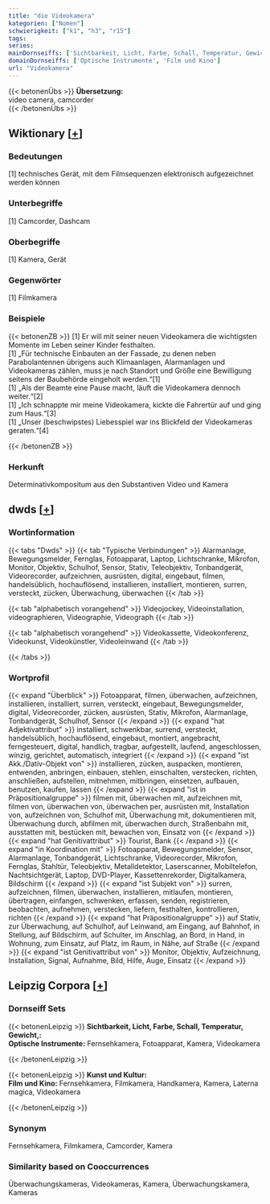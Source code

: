 ```yaml
---
title: "die Videokamera"
kategorien: ["Nomen"]
schwierigkeit: ["k1", "h3", "r15"]
tags:
series:
mainDornseiffs: ['Sichtbarkeit, Licht, Farbe, Schall, Temperatur, Gewicht,', 'Kunst und Kultur']
domainDornseiffs: ['Optische Instrumente', 'Film und Kino']
url: "Videokamera"
---
```


{{< betonenÜbs >}}
**Übersetzung:**  
video camera, camcorder  
{{< /betonenÜbs >}}

## Wiktionary [[+](https://de.wiktionary.org/wiki/Videokamera)]

### Bedeutungen
[1] technisches Gerät, mit dem Filmsequenzen elektronisch aufgezeichnet werden können  

### Unterbegriffe
[1] Camcorder, Dashcam  

### Oberbegriffe
[1] Kamera, Gerät  

### Gegenwörter
[1] Filmkamera  

### Beispiele
{{< betonenZB >}}
[1] Er will mit seiner neuen Videokamera die wichtigsten Momente im Leben seiner Kinder festhalten.  
[1] „Für technische Einbauten an der Fassade, zu denen neben Parabolantennen übrigens auch Klimaanlagen, Alarmanlagen und Videokameras zählen, muss je nach Standort und Größe eine Bewilligung seitens der Baubehörde eingeholt werden.“[1]  
[1] „Als der Beamte eine Pause macht, läuft die Videokamera dennoch weiter.“[2]  
[1] „Ich schnappte mir meine Videokamera, kickte die Fahrertür auf und ging zum Haus.“[3]  
[1] „Unser (beschwipstes) Liebesspiel war ins Blickfeld der Videokameras geraten.“[4]  

{{< /betonenZB >}}
### Herkunft
Determinativkompositum aus den Substantiven Video und Kamera  



## dwds [[+](https://www.dwds.de/wb/Videokamera)]

### Wortinformation
{{< tabs "Dwds" >}}
{{< tab "Typische Verbindungen" >}}
Alarmanlage, Bewegungsmelder, Fernglas, Fotoapparat, Laptop, Lichtschranke, Mikrofon, Monitor, Objektiv, Schulhof, Sensor, Stativ, Teleobjektiv, Tonbandgerät, Videorecorder, aufzeichnen, ausrüsten, digital, eingebaut, filmen, handelsüblich, hochauflösend, installieren, installiert, montieren, surren, versteckt, zücken, Überwachung, überwachen
{{< /tab >}}

{{< tab "alphabetisch vorangehend" >}}
Videojockey, Videoinstallation, videographieren, Videographie, Videograph
{{< /tab >}}

{{< tab "alphabetisch vorangehend" >}}
Videokassette, Videokonferenz, Videokunst, Videokünstler, Videoleinwand
{{< /tab >}}

{{< /tabs >}}

### Wortprofil
{{< expand "Überblick" >}} Fotoapparat, filmen, überwachen, aufzeichnen, installieren, installiert, surren, versteckt, eingebaut, Bewegungsmelder, digital, Videorecorder, zücken, ausrüsten, Stativ, Mikrofon, Alarmanlage, Tonbandgerät, Schulhof, Sensor {{< /expand >}}
{{< expand "hat Adjektivattribut" >}} installiert, schwenkbar, surrend, versteckt, handelsüblich, hochauflösend, eingebaut, montiert, angebracht, ferngesteuert, digital, handlich, tragbar, aufgestellt, laufend, angeschlossen, winzig, gerichtet, automatisch, integriert {{< /expand >}}
{{< expand "ist Akk./Dativ-Objekt von" >}} installieren, zücken, auspacken, montieren, entwenden, anbringen, einbauen, stehlen, einschalten, verstecken, richten, anschließen, aufstellen, mitnehmen, mitbringen, einsetzen, aufbauen, benutzen, kaufen, lassen {{< /expand >}}
{{< expand "ist in Präpositionalgruppe" >}} filmen mit, überwachen mit, aufzeichnen mit, filmen von, überwachen von, überwachen per, ausrüsten mit, Installation von, aufzeichnen von, Schulhof mit, Überwachung mit, dokumentieren mit, Überwachung durch, abfilmen mit, überwachen durch, Straßenbahn mit, ausstatten mit, bestücken mit, bewachen von, Einsatz von {{< /expand >}}
{{< expand "hat Genitivattribut" >}} Tourist, Bank {{< /expand >}}
{{< expand "in Koordination mit" >}} Fotoapparat, Bewegungsmelder, Sensor, Alarmanlage, Tonbandgerät, Lichtschranke, Videorecorder, Mikrofon, Fernglas, Stahltür, Teleobjektiv, Metalldetektor, Laserscanner, Mobiltelefon, Nachtsichtgerät, Laptop, DVD-Player, Kassettenrekorder, Digitalkamera, Bildschirm {{< /expand >}}
{{< expand "ist Subjekt von" >}} surren, aufzeichnen, filmen, überwachen, installieren, mitlaufen, montieren, übertragen, einfangen, schwenken, erfassen, senden, registrieren, beobachten, aufnehmen, verstecken, liefern, festhalten, kontrollieren, richten {{< /expand >}}
{{< expand "hat Präpositionalgruppe" >}} auf Stativ, zur Überwachung, auf Schulhof, auf Leinwand, am Eingang, auf Bahnhof, in Stellung, auf Bildschirm, auf Schulter, im Anschlag, an Bord, in Hand, in Wohnung, zum Einsatz, auf Platz, im Raum, in Nähe, auf Straße {{< /expand >}}
{{< expand "ist Genitivattribut von" >}} Monitor, Objektiv, Aufzeichnung, Installation, Signal, Aufnahme, Bild, Hilfe, Auge, Einsatz {{< /expand >}}

## Leipzig Corpora [[+](https://corpora.uni-leipzig.de/en/res?word=Videokamera&corpusId=deu_newscrawl-public_2018)]

### Dornseiff Sets
{{< betonenLeipzig >}}
**Sichtbarkeit, Licht, Farbe, Schall, Temperatur, Gewicht,:**  
**Optische Instrumente:** Fernsehkamera, Fotoapparat, Kamera, Videokamera  

{{< /betonenLeipzig >}}


{{< betonenLeipzig >}}
**Kunst und Kultur:**  
**Film und Kino:** Fernsehkamera, Filmkamera, Handkamera, Kamera, Laterna magica, Videokamera  

{{< /betonenLeipzig >}}

### Synonym
Fernsehkamera, Filmkamera, Camcorder, Kamera


### Similarity based on Cooccurrences
Überwachungskameras, Videokameras, Kamera, Überwachungskamera, Kameras

